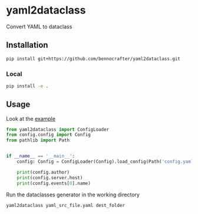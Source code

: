 # yaml2dataclass

Convert YAML to dataclass

## Installation

```bash
pip install git+https://github.com/bennocrafter/yaml2dataclass.git
```

### Local
```bash
pip install -e .
```


## Usage

Look at the [example](example/main.py)

```python
from yaml2dataclass import ConfigLoader
from config.config import Config
from pathlib import Path


if __name__ == '__main__':
    config: Config = ConfigLoader(Config).load_config(Path('config.yaml'))

    print(config.author)
    print(config.server.host)
    print(config.events[0].name)
```

Run the dataclasses generator in the working directory
```bash
yaml2dataclass yaml_src_file.yaml dest_folder
```
